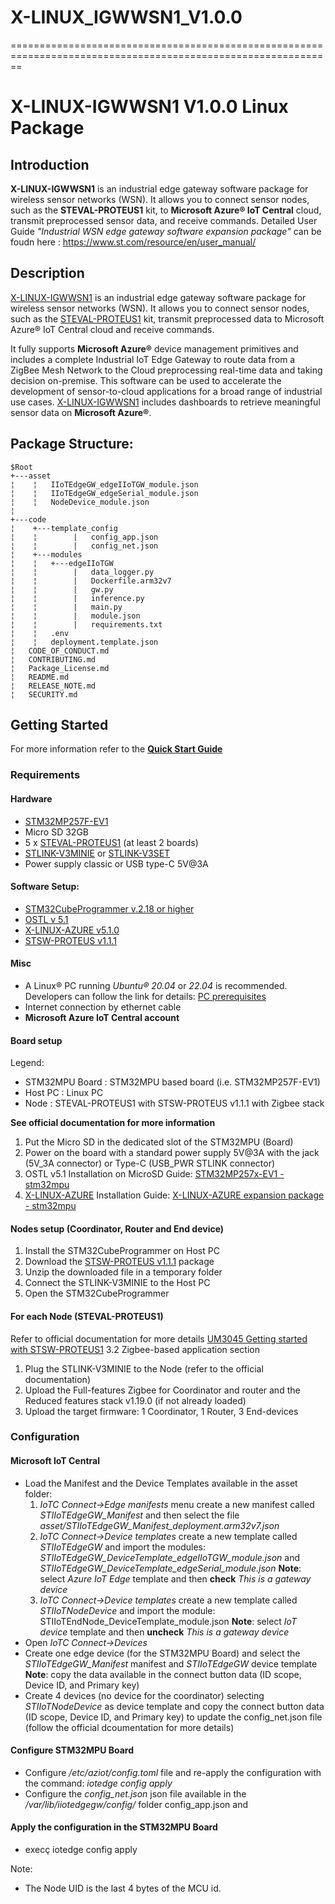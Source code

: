# X-LINUX_IGWWSN1_V1.0.0

==============================================================================================================
# X-LINUX-IGWWSN1 V1.0.0 Linux Package

## Introduction
**X-LINUX-IGWWSN1** is an industrial edge gateway software package for wireless sensor networks (WSN). It allows you to connect sensor nodes, such as the **STEVAL-PROTEUS1** kit, to **Microsoft Azure® IoT Central** cloud, transmit
preprocessed sensor data, and receive commands.
Detailed User Guide _"Industrial WSN edge gateway software expansion package"_ can be foudn here  : https://www.st.com/resource/en/user_manual/


## Description
[X-LINUX-IGWWSN1](https://www.st.com/en/embedded-software/x-linux-igwwsn1.html) is an industrial edge gateway software package for wireless
sensor networks (WSN). It allows you to connect sensor nodes, such as the [STEVAL-PROTEUS1](https://www.st.com/en/evaluation-tools/steval-proteus1.html) kit, transmit preprocessed data to Microsoft Azure® IoT Central cloud and receive commands.

It fully supports **Microsoft Azure®** device management primitives and includes a complete Industrial IoT Edge Gateway to route data from a ZigBee Mesh Network to the Cloud preprocessing real-time data and taking decision on-premise.
This software can be used to accelerate the development of sensor-to-cloud applications for a broad range of industrial use cases.
[X-LINUX-IGWWSN1](https://www.st.com/en/embedded-software/x-linux-igwwsn1.html) includes dashboards to retrieve meaningful sensor data on **Microsoft Azure®**.

## Package Structure:

```
$Root
+---asset
¦    ¦   IIoTEdgeGW_edgeIIoTGW_module.json
¦    ¦   IIoTEdgeGW_edgeSerial_module.json
¦    ¦   NodeDevice_module.json
¦      
+---code
¦    +---template_config
¦    ¦        |   config_app.json
¦    ¦        |   config_net.json
¦    +---modules
¦    ¦   +---edgeIIoTGW
¦    ¦        |   data_logger.py
¦    ¦        |   Dockerfile.arm32v7
¦    ¦        |   gw.py
¦    ¦        |   inference.py
¦    ¦        |   main.py
¦    ¦        |   module.json
¦    ¦        |   requirements.txt
¦    ¦   .env
¦    ¦   deployment.template.json
¦   CODE_OF_CONDUCT.md
¦   CONTRIBUTING.md
¦   Package_License.md
¦   README.md
¦   RELEASE_NOTE.md
¦   SECURITY.md

```   

## Getting Started
For more information refer to the **[Quick Start Guide](https://www.st.com/en/embedded-software/x-linux-igwwsn1.html)**

### Requirements
#### Hardware
- [STM32MP257F-EV1](https://www.st.com/en/evaluation-tools/stm32mp257f-ev1.html)
- Micro SD 32GB 
- 5 x [STEVAL-PROTEUS1](https://www.st.com/en/evaluation-tools/steval-proteus1.html) (at least 2 boards)
- [STLINK-V3MINIE](https://www.st.com/en/development-tools/stlink-v3minie.html) or [STLINK-V3SET](https://www.st.com/en/development-tools/stlink-v3set.html)
- Power supply classic or USB type-C 5V@3A

#### Software Setup:
- [STM32CubeProgrammer v.2.18 or higher](https://www.st.com/en/development-tools/stm32cubeprog.html)
- [OSTL v 5.1](https://www.st.com/en/embedded-software/stm32-mpu-openstlinux-distribution.html)
- [X-LINUX-AZURE v5.1.0](https://www.st.com/en/embedded-software/x-linux-azure.html)
- [STSW-PROTEUS v1.1.1](https://www.st.com/en/embedded-software/stsw-proteus.html) 

#### Misc
- A Linux® PC running _Ubuntu® 20.04_ or _22.04_ is recommended. Developers can follow the link for details: [PC prerequisites](https://wiki.st.com/stm32mpu/wiki/PC_prerequisites)
- Internet connection by ethernet cable
- **Microsoft Azure IoT Central account**

#### Board setup
Legend:
- STM32MPU Board : STM32MPU based board (i.e. STM32MP257F-EV1)
- Host PC : Linux PC
- Node : STEVAL-PROTEUS1 with STSW-PROTEUS v1.1.1 with Zigbee stack

**See official documentation for more information**
1) Put the Micro SD in the dedicated slot of the STM32MPU (Board)
2) Power on the board with a standard power supply 5V@3A with the jack (5V_3A connector) or Type-C (USB_PWR STLINK connector)
3) OSTL v5.1 Installation on MicroSD Guide: [STM32MP257x-EV1 - stm32mpu
](https://wiki.st.com/stm32mpu/wiki/Getting_started/STM32MP2_boards/STM32MP257x-EV1)
4) [X-LINUX-AZURE](https://www.st.com/en/embedded-software/x-linux-azure.html) Installation Guide: [X-LINUX-AZURE expansion package - stm32mpu](https://wiki.st.com/stm32mpu/wiki/X-LINUX-AZURE_expansion_package)

#### Nodes setup (Coordinator, Router and End device)
1) Install the STM32CubeProgrammer on Host PC
2) Download the [STSW-PROTEUS v1.1.1](https://www.st.com/en/embedded-software/stsw-proteus.html) package
3) Unzip the downloaded file in a temporary folder
4) Connect the STLINK-V3MINIE to the Host PC
5) Open the STM32CubeProgrammer 

#### For each Node (STEVAL-PROTEUS1)

Refer to official documentation for more details [UM3045 Getting started with STSW-PROTEUS1](https://www.st.com/resource/en/user_manual/um3045-getting-started-with-the-stswproteus-software-package-for-the-stevalproteus1-industrial-sensor-node-kit-stmicroelectronics.pdf) 3.2 Zigbee-based application section
1) Plug the STLINK-V3MINIE to the Node (refer to the official documentation)
2) Upload the Full-features Zigbee for Coordinator and router and the Reduced features stack v1.19.0 (if not already loaded)
3) Upload the target firmware: 1 Coordinator, 1 Router, 3 End-devices

### Configuration
#### Microsoft IoT Central
- Load the Manifest and the Device Templates available in the asset 
folder:
    1) _IoTC Connect->Edge manifests_ menu create a new manifest called _STIIoTEdgeGW_Manifest_ and then select the file _asset/STIIoTEdgeGW_Manifest_deployment.arm32v7.json_
    2) _IoTC Connect->Device templates_ create a new template called _STIIoTEdgeGW_ and import the modules: _STIIoTEdgeGW_DeviceTemplate_edgeIIoTGW_module.json_ and _STIIoTEdgeGW_DeviceTemplate_edgeSerial_module.json_
    **Note**: select _Azure IoT Edge_ template and then **check** _This is a gateway device_ 
    3) _IoTC Connect->Device templates_ create a new template called _STIIoTNodeDevice_ and import the module: STIIoTEndNode_DeviceTemplate_module.json
    **Note**: select _IoT device_ template and then **uncheck** _This is a gateway device_
- Open _IoTC Connect->Devices_ 
- Create one edge device (for the STM32MPU Board) and select the _STIIoTEdgeGW_Manifest_ manifest and _STIIoTEdgeGW_ device template **Note**: copy the data available in the connect button data (ID scope, Device ID, and Primary key)
- Create 4 devices (no device for the coordinator) selecting _STIIoTNodeDevice_ as device template and copy the connect button data (ID scope, Device ID, and Primary key) to update the config_net.json file
(follow the official dcoumentation for more details)

#### Configure STM32MPU Board
- Configure _/etc/aziot/config.toml_ file and re-apply the configuration with the command: _iotedge config apply_
- Configure the _config_net.json_ json file available in the _/var/lib/iiotedgegw/config/_ folder  config_app.json and 

#### Apply the configuration in the STM32MPU Board
- execç iotedge config apply

Note: 
- The Node UID is the last 4 bytes of the MCU id.


